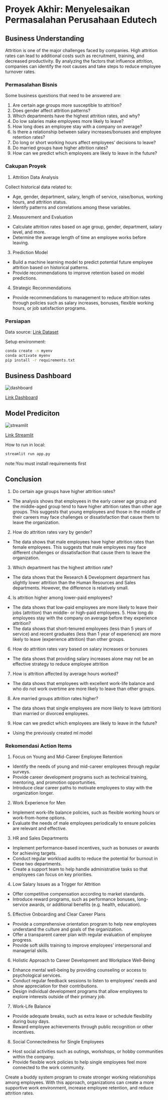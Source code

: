 # Proyek Akhir: Menyelesaikan Permasalahan Perusahaan Edutech

## Business Understanding

Attrition is one of the major challenges faced by companies.
High attrition rates can lead to additional costs such as recruitment, training, and decreased productivity.
By analyzing the factors that influence attrition, companies can identify the root causes and take steps to reduce employee turnover rates.


### Permasalahan Bisnis

Some business questions that need to be answered are:

1. Are certain age groups more susceptible to attrition?
2. Does gender affect attrition patterns?
3. Which departments have the highest attrition rates, and why?
4. Do low salaries make employees more likely to leave?
5. How long does an employee stay with a company on average?
6. Is there a relationship between salary increases/bonuses and employee retention rates?
7. Do long or short working hours affect employees’ decisions to leave?
8. Do married groups have higher attrition rates?
9. How can we predict which employees are likely to leave in the future?

### Cakupan Proyek

1. Attrition Data Analysis
<p>Collect historical data related to:</p>

- Age, gender, department, salary, length of service, raise/bonus, working hours, and attrition status.
- Identify patterns and correlations among these variables.

2. Measurement and Evaluation

- Calculate attrition rates based on age group, gender, department, salary level, and more.
- Determine the average length of time an employee works before leaving.

3. Prediction Model

- Build a machine learning model to predict potential future employee attrition based on historical patterns.
- Provide recommendations to improve retention based on model predictions.

4. Strategic Recommendations

- Provide recommendations to management to reduce attrition rates through policies such as salary increases,
bonuses, flexible working hours, or job satisfaction programs.

### Persiapan

Data source: <a href="https://github.com/dicodingacademy/dicoding_dataset/blob/main/employee/employee_data.csv?raw=true">Link Dataset</a>

Setup environment:

```bash
conda create -n myenv
conda activate myenv
pip install -r requirements.txt
```

## Business Dashboard
<img src="image/acqmal-dashboard.png" alt="dashboard">

<a href="https://lookerstudio.google.com/reporting/20abbeb8-00c6-4b5c-a080-979679ec415e">Link Dashboard</a>

## Model Prediciton
<img src="image/streamlit.png" alt="streamlit">

<a href="https://human-resource-problem-analysis-jcjgcvxckb2f32ewqfhryg.streamlit.app/">Link Streamlit</a>

How to run in local:

```bash
streamlit run app.py
```

note:You must install requirements first

## Conclusion
1. Do certain age groups have higher attrition rates?
- The analysis shows that employees in the early career age group and the middle-aged group tend to have higher attrition rates than other age groups. This suggests that young employees and those in the middle of their careers may face challenges or dissatisfaction that cause them to leave the organization.
2. How do attrition rates vary by gender?
- The data shows that male employees have higher attrition rates than female employees.
This suggests that male employees may face different challenges or dissatisfaction that cause them to leave the organization.
3. Which department has the highest attrition rate?
- The data shows that the Research & Development department has slightly lower attrition than the Human Resources and Sales departments. However, the difference is relatively small.
4. Is attrition higher among lower-paid employees?
- The data shows that low-paid employees are more likely to leave their jobs (attrition) than middle- or high-paid employees. 5. How long do employees stay with the company on average before they experience attrition?
- The data shows that short-tenured employees (less than 5 years of service) and recent graduates (less than 1 year of experience) are more likely to leave (experience attrition) than other groups.
6. How do attrition rates vary based on salary increases or bonuses
- The data shows that providing salary increases alone may not be an effective strategy to reduce employee attrition
7. How is attrition affected by average hours worked?
- The data shows that employees with excellent work-life balance and who do not work overtime are more likely to leave than other groups.
8. Are married groups attrition rates higher?
- The data shows that single employees are more likely to leave (attrition) than married or divorced employees.
9. How can we predict which employees are likely to leave in the future?
- Using the previously created ml model


### Rekomendasi Action Items
1. Focus on Young and Mid-Career Employee Retention

- Identify the needs of young and mid-career employees through regular surveys.
- Provide career development programs such as technical training, mentoring, and promotion opportunities.
- Introduce clear career paths to motivate employees to stay with the organization longer.

2. Work Experience for Men

- Implement work-life balance policies, such as flexible working hours or work-from-home options.
- Evaluate the needs of male employees periodically to ensure policies are relevant and effective.

3. HR and Sales Departments

- Implement performance-based incentives, such as bonuses or awards for achieving targets.
- Conduct regular workload audits to reduce the potential for burnout in these two departments.
- Create a support team to help handle administrative tasks so that employees can focus on key priorities.

4. Low Salary Issues as a Trigger for Attrition

- Offer competitive compensation according to market standards.
- Introduce reward programs, such as performance bonuses, long-service awards, or additional benefits (e.g. health, education).

5. Effective Onboarding and Clear Career Plans

- Provide a comprehensive orientation program to help new employees understand the culture and goals of the organization.
- Offer a transparent career plan with regular evaluation of employee progress.
- Provide soft skills training to improve employees’ interpersonal and managerial skills.

6. Holistic Approach to Career Development and Workplace Well-Being

- Enhance mental well-being by providing counseling or access to psychological services.
- Conduct regular feedback sessions to listen to employees’ needs and show appreciation for their contributions.
- Design individual development programs that allow employees to explore interests outside of their primary job.

7. Work-Life Balance

- Provide adequate breaks, such as extra leave or schedule flexibility during busy days.
- Reward employee achievements through public recognition or other incentives.

8. Social Connectedness for Single Employees

- Host social activities such as outings, workshops, or hobby communities within the company.
- Provide flexible work policies to help single employees feel more connected to the work community.

Create a buddy system program to create stronger working relationships among employees.
With this approach, organizations can create a more supportive work environment, increase employee retention, and reduce attrition rates.

